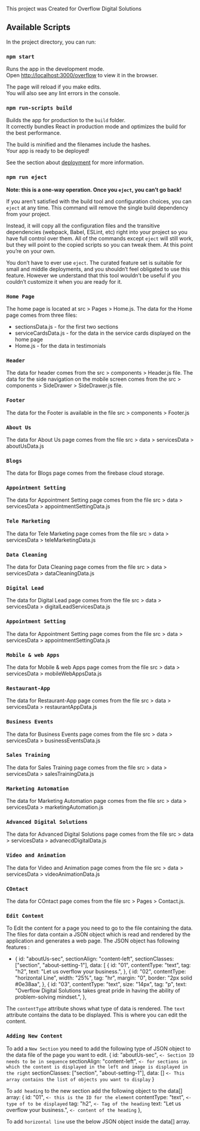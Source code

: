 This project was Created for Overflow Digital Solutions

## Available Scripts

In the project directory, you can run:

### `npm start`

Runs the app in the development mode.<br />
Open [http://localhost:3000/overflow](http://localhost:3000/overflow) to view it in the browser.

The page will reload if you make edits.<br />
You will also see any lint errors in the console.

### `npm run-scripts build`

Builds the app for production to the `build` folder.<br />
It correctly bundles React in production mode and optimizes the build for the best performance.

The build is minified and the filenames include the hashes.<br />
Your app is ready to be deployed!

See the section about [deployment](https://facebook.github.io/create-react-app/docs/deployment) for more information.

### `npm run eject`

**Note: this is a one-way operation. Once you `eject`, you can’t go back!**

If you aren’t satisfied with the build tool and configuration choices, you can `eject` at any time. This command will remove the single build dependency from your project.

Instead, it will copy all the configuration files and the transitive dependencies (webpack, Babel, ESLint, etc) right into your project so you have full control over them. All of the commands except `eject` will still work, but they will point to the copied scripts so you can tweak them. At this point you’re on your own.

You don’t have to ever use `eject`. The curated feature set is suitable for small and middle deployments, and you shouldn’t feel obligated to use this feature. However we understand that this tool wouldn’t be useful if you couldn’t customize it when you are ready for it.

### `Home Page`

The home page is located at src > Pages > Home.js. The data for the Home page comes from three files:

- sectionsData.js - for the first two sections
- serviceCardsData.js - for the data in the service cards displayed on the home page
- Home.js - for the data in testimonials

### `Header`

The data for header comes from the src > components > Header.js file.
The data for the side navigation on the mobile screen comes from the src > components > SideDrawer > SideDrawer.js file.

### `Footer`

The data for the Footer is available in the file src > components > Footer.js

### `About Us`

The data for About Us page comes from the file src > data > servicesData > aboutUsData.js

### `Blogs`

The data for Blogs page comes from the firebase cloud storage.

### `Appointment Setting`

The data for Appointment Setting page comes from the file src > data > servicesData > appointmentSettingData.js

### `Tele Marketing`

The data for Tele Marketing page comes from the file src > data > servicesData > teleMarketingData.js

### `Data Cleaning`

The data for Data Cleaning page comes from the file src > data > servicesData > dataCleaningData.js

### `Digital Lead`

The data for Digital Lead page comes from the file src > data > servicesData > digitalLeadServicesData.js

### `Appointment Setting`

The data for Appointment Setting page comes from the file src > data > servicesData > appointmentSettingData.js

### `Mobile & web Apps`

The data for Mobile & web Apps page comes from the file src > data > servicesData > mobileWebAppsData.js

### `Restaurant-App`

The data for Restaurant-App page comes from the file src > data > servicesData > restaurantAppData.js

### `Business Events`

The data for Business Events page comes from the file src > data > servicesData > businessEventsData.js

### `Sales Training`

The data for Sales Training page comes from the file src > data > servicesData > salesTrainingData.js

### `Marketing Automation`

The data for Marketing Automation page comes from the file src > data > servicesData > marketingAutomation.js

### `Advanced Digital Solutions`

The data for Advanced Digital Solutions page comes from the file src > data > servicesData > advanecdDigitalData.js

### `Video and Animation`

The data for Video and Animation page comes from the file src > data > servicesData > videoAnimationData.js

### `COntact`

The data for COntact page comes from the file src > Pages > Contact.js.

### `Edit Content`

To Edit the content for a page you need to go to the file containing the data. The files for data contain a JSON object which is read and rendered by the application and generates a web page. The JSON object has following features :

- {
  id: "aboutUs-sec",
  sectionAlign: "content-left",
  sectionClasses: ["section", "about-setting-1"],
  data: [
  {
  id: "01",
  contentType: "text",
  tag: "h2",
  text: "Let us overflow your business.",
  },
  {
  id: "02",
  contentType: "horizontal Line",
  width: "25%",
  tag: "hr",
  margin: "0",
  border: "2px solid #0e38aa",
  },
  {
  id: "03",
  contentType: "text",
  size: "14px",
  tag: "p",
  text:
  "Overflow Digital Solutions takes great pride in having the ability of problem-solving mindset.",
  },

The `contentType` attribute shows what type of data is rendered.
The `text` attribute contains the data to be displayed. This is where you can edit the content.

### `Adding New Content`

To add a `New Section` you need to add the following type of JSON object to the data file of the page you want to edit.
{
id: "aboutUs-sec", `<- Section ID needs to be in sequence`
sectionAlign: "content-left", `<- for sections in which the content is displayed in the left and image is displayed in the right`
sectionClasses: ["section", "about-setting-1"],
data: [] `<- This array contains the list of objects you want to display`
}

To `add heading` to the new section add the following object to the data[] array:
{
id: "01", `<- this is the ID for the element`
contentType: "text", `<- type of to be displayed`
tag: "h2", `<- Tag of the heading`
text: "Let us overflow your business.", `<- content of the heading`
},

To add `horizontal line` use the below JSON object inside the data[] array.
